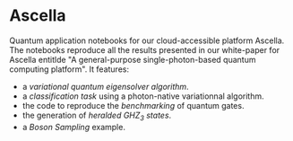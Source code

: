 # Ascella
Quantum application notebooks for our cloud-accessible platform Ascella. The notebooks reproduce all the results presented in our white-paper for Ascella entitlde "A general-purpose single-photon-based quantum computing platform". It features: 
- a *variational quantum eigensolver algorithm*. 
- a *classification task* using a photon-native variationnal algorithm. 
- the code to reproduce the *benchmarking* of quantum gates.
- the generation of *heralded GHZ$_3$ states*.  
- a *Boson Sampling* example.
